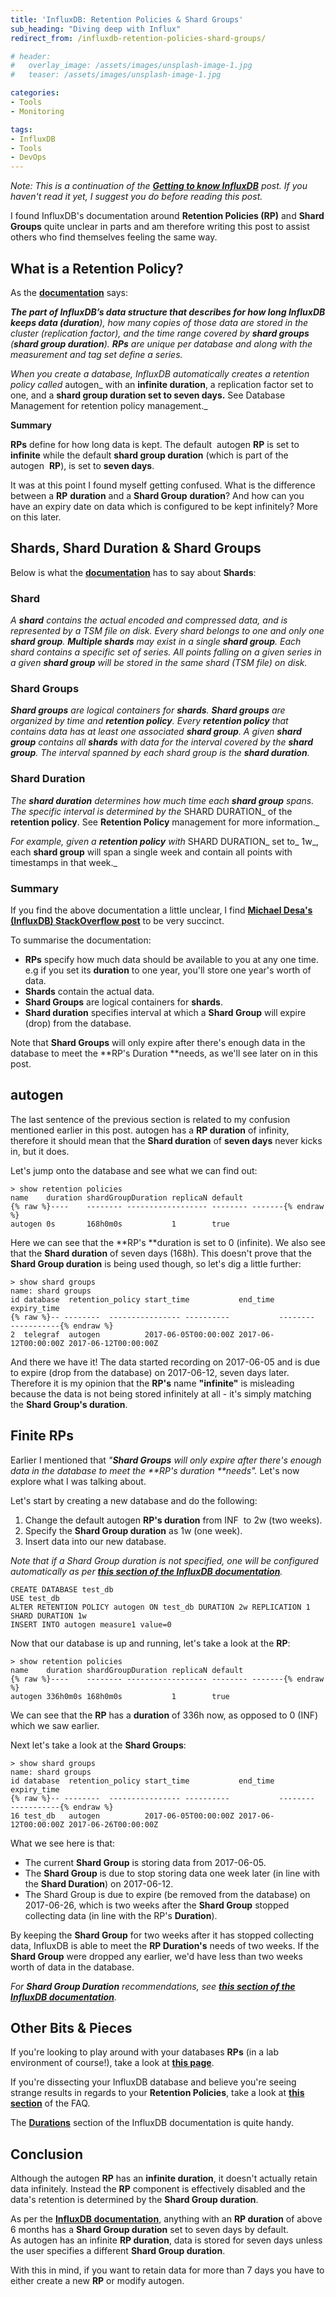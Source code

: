 ```yaml
---
title: 'InfluxDB: Retention Policies & Shard Groups'
sub_heading: "Diving deep with Influx"
redirect_from: /influxdb-retention-policies-shard-groups/

# header:
#   overlay_image: /assets/images/unsplash-image-1.jpg
#   teaser: /assets/images/unsplash-image-1.jpg

categories:
- Tools
- Monitoring

tags:
- InfluxDB
- Tools
- DevOps
---
```

_Note: This is a continuation of the [**Getting to know InfluxDB**](/getting-know-influxdb/) post. If you haven't read it yet, I suggest you do before reading this post._

I found InfluxDB's documentation around **Retention Policies (RP)** and **Shard Groups** quite unclear in parts and am therefore writing this post to assist others who find themselves feeling the same way.

## What is a Retention Policy?

As the [**documentation**](https://docs.influxdata.com/influxdb/v1.2/concepts/glossary/#retention-policy-rp) says:

_**The part of InfluxDB’s data structure that describes for how long InfluxDB keeps data (duration**), how many copies of those data are stored in the cluster (replication factor), and the time range covered by **shard groups** (**shard group duration**). **RPs** are unique per database and along with the measurement and tag set define a series._

_When you create a database, InfluxDB automatically creates a retention policy called_ autogen_ with an **infinite duration**, a replication factor set to one, and a **shard group duration set to seven days.** See Database Management for retention policy management._

**Summary**

**RPs** define for how long data is kept. The default  autogen **RP** is set to **infinite** while the default **shard group duration** (which is part of the autogen  **RP**), is set to **seven days**.

It was at this point I found myself getting confused. What is the difference between a **RP** **duration** and a **Shard Group** **duration**? And how can you have an expiry date on data which is configured to be kept infinitely? More on this later.

## Shards, Shard Duration & Shard Groups

Below is what the [**documentation**](https://docs.influxdata.com/influxdb/v1.2/concepts/glossary/#shard) has to say about **Shards**:

### Shard

_A **shard** contains the actual encoded and compressed data, and is represented by a TSM file on disk. Every shard belongs to one and only one **shard group**. **Multiple shards** may exist in a single **shard group**. Each shard contains a specific set of series. All points falling on a given series in a given **shard group** will be stored in the same shard (TSM file) on disk._

### Shard Groups

_**Shard groups** are logical containers for **shards**. **Shard groups** are organized by time and **retention policy**. Every **retention policy** that contains data has at least one associated **shard group**. A given **shard group** contains all **shards** with data for the interval covered by the **shard group**. The interval spanned by each shard group is the **shard duration**._

### Shard Duration

_The **shard duration** determines how much time each **shard group** spans. The specific interval is determined by the_ SHARD DURATION_ of the **retention policy**. See **Retention Policy** management for more information._

_For example, given a **retention policy** with_ SHARD DURATION_ set to_ 1w_, each **shard group** will span a single week and contain all points with timestamps in that week._

### Summary

If you find the above documentation a little unclear, I find [**Michael Desa's (InfluxDB) StackOverflow post**](https://stackoverflow.com/a/39900833/6233477) to be very succinct.

To summarise the documentation:

*   **RPs** specify how much data should be available to you at any one time. e.g if you set its **duration** to one year, you'll store one year's worth of data.
*   **Shards** contain the actual data.
*   **Shard Groups** are logical containers for **shards**.
*   **Shard duration** specifies interval at which a **Shard Group** will expire (drop) from the database.

Note that **Shard Groups** will only expire after there's enough data in the database to meet the **RP's Duration **needs, as we'll see later on in this post.

## autogen

The last sentence of the previous section is related to my confusion mentioned earlier in this post. autogen has a **RP duration** of infinity, therefore it should mean that the **Shard duration** of **seven days** never kicks in, but it does.

Let's jump onto the database and see what we can find out:

```
> show retention policies
name    duration shardGroupDuration replicaN default
{% raw %}----    -------- ------------------ -------- -------{% endraw %}
autogen 0s       168h0m0s           1        true
```

Here we can see that the **RP's **duration is set to 0 (infinite). We also see that the **Shard duration** of seven days (168h). This doesn't prove that the **Shard Group duration** is being used though, so let's dig a little further:

```
> show shard groups
name: shard groups
id database  retention_policy start_time           end_time             expiry_time
{% raw %}-- --------  ---------------- ----------           --------             -----------{% endraw %}
2  telegraf  autogen          2017-06-05T00:00:00Z 2017-06-12T00:00:00Z 2017-06-12T00:00:00Z
```

And there we have it! The data started recording on 2017-06-05 and is due to expire (drop from the database) on 2017-06-12, seven days later. Therefore it is my opinion that the **RP's** name **"infinite"** is misleading because the data is not being stored infinitely at all - it's simply matching the **Shard Group's duration**.

## Finite RPs

Earlier I mentioned that _"**Shard Groups** will only expire after there's enough data in the database to meet the **RP's duration **needs"._ Let's now explore what I was talking about.

Let's start by creating a new database and do the following:

1.  Change the default autogen **RP's duration** from INF  to 2w (two weeks).
2.  Specify the **Shard Group duration** as 1w (one week).
3.  Insert data into our new database.

_Note that if a Shard Group duration is not specified, one will be configured automatically as per [**this section of the InfluxDB documentation**](https://docs.influxdata.com/influxdb/v1.2/troubleshooting/frequently-asked-questions/#what-is-the-relationship-between-shard-group-durations-and-retention-policies)._

```
CREATE DATABASE test_db
USE test_db
ALTER RETENTION POLICY autogen ON test_db DURATION 2w REPLICATION 1 SHARD DURATION 1w
INSERT INTO autogen measure1 value=0
```

Now that our database is up and running, let's take a look at the **RP**:

```
> show retention policies
name    duration shardGroupDuration replicaN default
{% raw %}----    -------- ------------------ -------- -------{% endraw %}
autogen 336h0m0s 168h0m0s           1        true
```

We can see that the **RP** has a **duration** of 336h now, as opposed to 0 (INF) which we saw earlier.

Next let's take a look at the **Shard Groups**:

```
> show shard groups
name: shard groups
id database  retention_policy start_time           end_time             expiry_time
{% raw %}-- --------  ---------------- ----------           --------             -----------{% endraw %}
16 test_db   autogen          2017-06-05T00:00:00Z 2017-06-12T00:00:00Z 2017-06-26T00:00:00Z
```

What we see here is that:

*   The current **Shard Group** is storing data from 2017-06-05.
*   The **Shard Group** is due to stop storing data one week later (in line with the **Shard Duration**) on 2017-06-12.
*   The Shard Group is due to expire (be removed from the database) on 2017-06-26, which is two weeks after the **Shard Group** stopped collecting data (in line with the RP's **Duration**).

By keeping the **Shard Group** for two weeks after it has stopped collecting data, InfluxDB is able to meet the **RP Duration's** needs of two weeks. If the **Shard Group** were dropped any earlier, we'd have less than two weeks worth of data in the database.

_For **Shard Group Duration** recommendations, see [**this section of the InfluxDB documentation**](https://docs.influxdata.com/influxdb/v1.2/concepts/schema_and_data_layout/#shard-group-duration-management)._

## Other Bits & Pieces

If you're looking to play around with your databases **RPs** (in a lab environment of course!), take a look at [**this page**](https://docs.influxdata.com/influxdb/v1.2/query_language/database_management/#create-retention-policies-with-create-retention-policy).

If you're dissecting your InfluxDB database and believe you're seeing strange results in regards to your **Retention Policies**, take a look at [**this section**](https://docs.influxdata.com/influxdb/v1.2/troubleshooting/frequently-asked-questions/#why-aren-t-data-dropped-after-i-ve-altered-a-retention-policy) of the FAQ.

The [**Durations**](https://docs.influxdata.com/influxdb/v1.2/query_language/spec/#durations) section of the InfluxDB documentation is quite handy.

## Conclusion

Although the autogen **RP** has an **infinite duration**, it doesn't actually retain data infinitely. Instead the **RP** component is effectively disabled and the data's retention is determined by the **Shard Group duration**.

As per the **[InfluxDB documentation](https://docs.influxdata.com/influxdb/v1.2/concepts/schema_and_data_layout/#shard-group-duration-overview)**, anything with an **RP duration** of above 6 months has a **Shard Group duration** set to seven days by default. As autogen has an infinite **RP duration**, data is stored for seven days unless the user specifies a different **Shard Group duration**.

With this in mind, if you want to retain data for more than 7 days you have to either create a new **RP** or modify autogen.